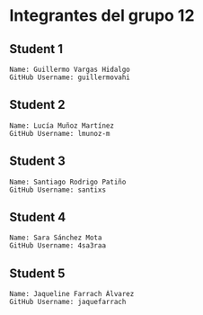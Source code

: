 # Integrantes del grupo 12
## Student 1
    Name: Guillermo Vargas Hidalgo
    GitHub Username: guillermovahi
## Student 2
    Name: Lucía Muñoz Martínez
    GitHub Username: lmunoz-m
## Student 3
    Name: Santiago Rodrigo Patiño
    GitHub Username: santixs
## Student 4
    Name: Sara Sánchez Mota
    GitHub Username: 4sa3raa
## Student 5
    Name: Jaqueline Farrach Álvarez
    GitHub Username: jaquefarrach
